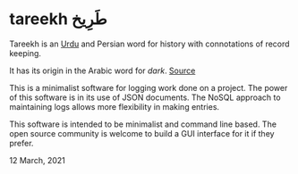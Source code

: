 # tareekh طَرِیخ

Tareekh is an <a href="https://en.wikipedia.org/wiki/Urdu">Urdu</a> and Persian word for history with connotations of record keeping.

It has its origin in the Arabic word for <i>dark</i>. <a href="https://www.quora.com/What-is-the-word-used-for-History-in-Persian/answer/Mehran-Zeenavand">Source</a>

This is a minimalist software for logging work done on a project. The power of this software is in its use of JSON documents. The NoSQL approach to maintaining logs allows more flexibility in making entries.

This software is intended to be minimalist and command line based. The open source community is welcome to build a GUI interface for it if they prefer.

12 March, 2021
